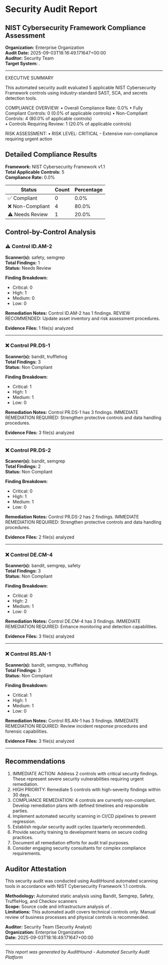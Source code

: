 # Security Audit Report
## NIST Cybersecurity Framework Compliance Assessment

**Organization:** Enterprise Organization  
**Audit Date:** 2025-09-03T18:16:49.171647+00:00  
**Auditor:** Security Team  
**Target System:** .

---

EXECUTIVE SUMMARY

This automated security audit evaluated 5 applicable NIST Cybersecurity Framework controls using industry-standard SAST, SCA, and secrets detection tools.

COMPLIANCE OVERVIEW:
• Overall Compliance Rate: 0.0%
• Fully Compliant Controls: 0 (0.0% of applicable controls)
• Non-Compliant Controls: 4 (80.0% of applicable controls)  
• Controls Requiring Review: 1 (20.0% of applicable controls)

RISK ASSESSMENT:
• RISK LEVEL: CRITICAL - Extensive non-compliance requiring urgent action

## Detailed Compliance Results

**Framework:** NIST Cybersecurity Framework v1.1  
**Total Applicable Controls:** 5  
**Compliance Rate:** 0.0%

| Status | Count | Percentage |
|--------|-------|------------|
| ✅ Compliant | 0 | 0.0% |
| ❌ Non-Compliant | 4 | 80.0% |
| ⚠️ Needs Review | 1 | 20.0% |

## Control-by-Control Analysis

### ⚠️ Control ID.AM-2

**Scanner(s):** safety, semgrep  
**Total Findings:** 1  
**Status:** Needs Review

**Finding Breakdown:**
- Critical: 0
- High: 1  
- Medium: 0
- Low: 0

**Remediation Notes:**
Control ID.AM-2 has 1 findings. REVIEW RECOMMENDED: Update asset inventory and risk assessment procedures.

**Evidence Files:** 1 file(s) analyzed

---

### ❌ Control PR.DS-1

**Scanner(s):** bandit, trufflehog  
**Total Findings:** 3  
**Status:** Non Compliant

**Finding Breakdown:**
- Critical: 1
- High: 1  
- Medium: 1
- Low: 0

**Remediation Notes:**
Control PR.DS-1 has 3 findings. IMMEDIATE REMEDIATION REQUIRED: Strengthen protective controls and data handling procedures.

**Evidence Files:** 3 file(s) analyzed

---

### ❌ Control PR.DS-2

**Scanner(s):** bandit, semgrep  
**Total Findings:** 2  
**Status:** Non Compliant

**Finding Breakdown:**
- Critical: 0
- High: 1  
- Medium: 1
- Low: 0

**Remediation Notes:**
Control PR.DS-2 has 2 findings. IMMEDIATE REMEDIATION REQUIRED: Strengthen protective controls and data handling procedures.

**Evidence Files:** 2 file(s) analyzed

---

### ❌ Control DE.CM-4

**Scanner(s):** bandit, semgrep, safety  
**Total Findings:** 3  
**Status:** Non Compliant

**Finding Breakdown:**
- Critical: 0
- High: 2  
- Medium: 1
- Low: 0

**Remediation Notes:**
Control DE.CM-4 has 3 findings. IMMEDIATE REMEDIATION REQUIRED: Enhance monitoring and detection capabilities.

**Evidence Files:** 3 file(s) analyzed

---

### ❌ Control RS.AN-1

**Scanner(s):** bandit, semgrep, trufflehog  
**Total Findings:** 3  
**Status:** Non Compliant

**Finding Breakdown:**
- Critical: 1
- High: 1  
- Medium: 1
- Low: 0

**Remediation Notes:**
Control RS.AN-1 has 3 findings. IMMEDIATE REMEDIATION REQUIRED: Review incident response procedures and forensic capabilities.

**Evidence Files:** 3 file(s) analyzed

---

## Recommendations

1. IMMEDIATE ACTION: Address 2 controls with critical security findings. These represent severe security vulnerabilities requiring urgent remediation.
2. HIGH PRIORITY: Remediate 5 controls with high-severity findings within 30 days.
3. COMPLIANCE REMEDIATION: 4 controls are currently non-compliant. Develop remediation plans with defined timelines and responsible parties.
4. Implement automated security scanning in CI/CD pipelines to prevent regression.
5. Establish regular security audit cycles (quarterly recommended).
6. Provide security training to development teams on secure coding practices.
7. Document all remediation efforts for audit trail purposes.
8. Consider engaging security consultants for complex compliance requirements.


## Auditor Attestation

This security audit was conducted using AuditHound automated scanning tools in accordance with NIST Cybersecurity Framework 1.1 controls.

**Methodology:** Automated static analysis using Bandit, Semgrep, Safety, TruffleHog, and Checkov scanners  
**Scope:** Source code and infrastructure analysis of .  
**Limitations:** This automated audit covers technical controls only. Manual review of business processes and physical controls is recommended.

**Auditor:** Security Team (Security Analyst)  
**Organization:** Enterprise Organization  
**Date:** 2025-09-03T18:16:49.171647+00:00

---

*This report was generated by AuditHound - Automated Security Audit Platform*
